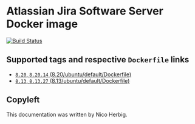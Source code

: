 # Atlassian Jira Software Server Docker image

[![Build Status](https://github.com/nicoherbigio/docker-atlassian-jira-software-server/actions/workflows/build-docker-images.yml/badge.svg)](https://github.com/nicoherbigio/docker-atlassian-jira-software-server/actions/workflows/build-docker-images.yml)

## Supported tags and respective `Dockerfile` links

 * [`8.20`, `8.20.14` (8.20/ubuntu/default/Dockerfile)](https://github.com/nicoherbigio/docker-atlassian-jira-software-server/blob/main/8.20/debian/default/Dockerfile)
 * [`8.13`, `8.13.27` (8.13/ubuntu/default/Dockerfile)](https://github.com/nicoherbigio/docker-atlassian-jira-software-server/blob/main/8.13/debian/default/Dockerfile)

## Copyleft

This documentation was written by Nico Herbig.
